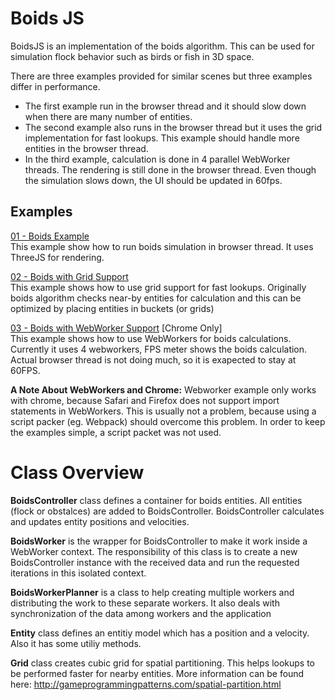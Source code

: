 # Boids JS

BoidsJS is an implementation of the boids algorithm. This can be used for simulation flock behavior such as birds or fish in 3D space.

There are three examples provided for similar scenes but three examples differ in performance. 
- The first example run in the browser thread and it should slow down when there are many number of entities. 
- The second example also runs in the browser thread but it uses the grid implementation for fast lookups. This example should handle more entities in the browser thread.
- In the third example, calculation is done in 4 parallel WebWorker threads. The rendering is still done in the browser thread. Even though the simulation slows down, the UI should be updated in 60fps.

## Examples

[01 - Boids Example](https://ercang.github.io/boids-js/1-boids-simple/)  
This example show how to run boids simulation in browser thread. It uses ThreeJS for rendering.

[02 - Boids with Grid Support](https://ercang.github.io/boids-js/2-boids-grids/)  
This example shows how to use grid support for fast lookups. Originally boids algorithm checks near-by entities for calculation and this can be optimized by placing entities in buckets (or grids)

[03 - Boids with WebWorker Support](https://ercang.github.io/boids-js/3-boids-webworkers/) [Chrome Only]  
This example shows how to use WebWorkers for boids calculations. Currently it uses 4 webworkers, FPS meter shows the boids calculation. Actual browser thread is not doing much, so it is exapected to stay at 60FPS.

**A Note About WebWorkers and Chrome:** Webworker example only works with chrome, because Safari and Firefox does not support import statements in WebWorkers. This is usually not a problem, because using a script packer (eg. Webpack) should overcome this problem. In order to keep the examples simple, a script packet was not used.

# Class Overview
 **BoidsController** class defines a container for boids entities. All entities (flock or obstalces) are added to BoidsController. BoidsController calculates and updates entity positions and velocities.
 
 **BoidsWorker** is the wrapper for BoidsController to make it work inside a WebWorker context. The responsibility of this class is to create a new BoidsController instance with the received data and run the requested iterations in this isolated context.

**BoidsWorkerPlanner** is a class to help creating multiple workers and distributing the work to these separate workers. It also deals with synchronization of the data among workers and the application 

**Entity** class defines an entitiy model which has a position and a velocity. Also it has some utiliy methods.

**Grid** class creates cubic grid for spatial partitioning. This helps lookups to be performed faster for nearby entities. More information can be found here: http://gameprogrammingpatterns.com/spatial-partition.html